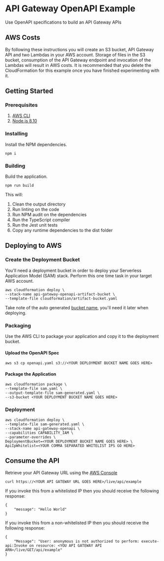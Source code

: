 # API Gateway OpenAPI Example

Use OpenAPI specifications to build an API Gateway APIs

## AWS Costs

By following these instructions you will create an S3 bucket, API Gateway API and two Lambdas in your AWS account.
Storage of files in the S3 bucket, consumption of the API Gateway endpoint and invocation of the Lambdas will result in AWS costs.
It is recommended that you delete the CloudFormation for this example once you have finished experimenting with it.

## Getting Started

### Prerequisites

1. [AWS CLI](https://docs.aws.amazon.com/cli/latest/userguide/cli-chap-install.html)
2. [Node.js 8.10](https://nodejs.org/dist/latest-v8.x/)

### Installing

Install the NPM dependencies.

```
npm i
```

### Building

Build the application.

```
npm run build
```

This will:

1. Clean the output directory
2. Run linting on the code
3. Run NPM audit on the dependencies
4. Run the TypeScript compiler
5. Run the Jest unit tests
6. Copy any runtime dependencies to the dist folder

## Deploying to AWS

### Create the Deployment Bucket

You'll need a deployment bucket in order to deploy your Serverless Application Model (SAM) stack.
Perform this one time task in your target AWS account.

```
aws cloudformation deploy \
--stack-name api-gateway-openapi-artifact-bucket \
--template-file cloudformation/artifact-bucket.yaml
```

Take note of the auto generated [bucket name](https://docs.aws.amazon.com/AWSCloudFormation/latest/UserGuide/cfn-console-view-stack-data-resources.html), you'll need it later when deploying.

### Packaging

Use the AWS CLI to package your application and copy it to the deployment bucket.

#### Upload the OpenAPI Spec

```
aws s3 cp openapi.yaml s3://<YOUR DEPLOYMENT BUCKET NAME GOES HERE>
```

#### Package the Application

```
aws cloudformation package \
--template-file sam.yaml \
--output-template-file sam-generated.yaml \
--s3-bucket <YOUR DEPLOYMENT BUCKET NAME GOES HERE>
```

### Deployment

```
aws cloudformation deploy \
--template-file sam-generated.yaml \
--stack-name api-gateway-openapi \
--capabilities CAPABILITY_IAM \
--parameter-overrides \
DeploymentBucket=<YOUR DEPLOYMENT BUCKET NAME GOES HERE> \
ApiIpWhitelist=<YOUR COMMA SEPARATED WHITELIST IPS GO HERE>
```

## Consume the API

Retrieve your API Gateway URL using the [AWS Console](https://docs.aws.amazon.com/apigateway/latest/developerguide/how-to-call-api.html#apigateway-how-to-call-rest-api)

```
curl https://<YOUR API GATEWAY URL GOES HERE>/live/api/example
```

If you invoke this from a whitelisted IP then you should receive the following response:

```
{
    "message": "Hello World"
}
```

If you invoke this from a non-whitelisted IP then you should receive the following response:

```
{
    "Message": "User: anonymous is not authorized to perform: execute-api:Invoke on resource: <YOU API GATEWAY API ARN>/live/GET/api/example"
}
```
 